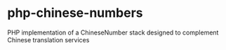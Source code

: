 php-chinese-numbers
===================

PHP implementation of a ChineseNumber stack designed to complement Chinese translation services
